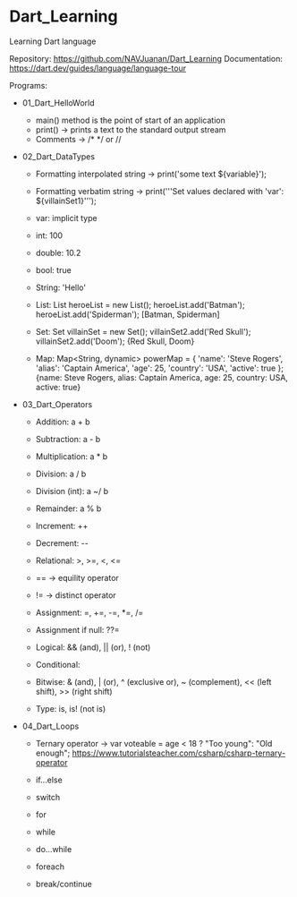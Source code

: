 # Dart_Learning
Learning Dart language


Repository: https://github.com/NAVJuanan/Dart_Learning
Documentation: https://dart.dev/guides/language/language-tour


Programs:


 - 01_Dart_HelloWorld

	- main() method is the point of start of an application
	- print() -> prints a text to the standard output stream
	- Comments -> /* */ or //


 - 02_Dart_DataTypes

 	- Formatting interpolated string -> print('some text ${variable}'); 
	- Formatting verbatim string -> print('''Set values declared with 'var': ${villainSet1}''');
	
	- var: implicit type

	- int: 100
	- double: 10.2
	- bool: true
	- String: 'Hello'

  	- List: List<String> heroeList = new List();
  			heroeList.add('Batman');
  			heroeList.add('Spiderman');
	[Batman, Spiderman]

  	- Set: Set<String> villainSet = new Set();
  			villainSet2.add('Red Skull');
  			villainSet2.add('Doom');
	{Red Skull, Doom}

	- Map: Map<String, dynamic> powerMap = {
    			'name': 'Steve Rogers',
    			'alias': 'Captain America',
    			'age': 25,
    			'country': 'USA',
    			'active': true
  			};
	{name: Steve Rogers, alias: Captain America, age: 25, country: USA, active: true}


 - 03_Dart_Operators

	- Addition:       a + b
	- Subtraction:    a - b
	- Multiplication: a * b
	- Division:       a / b
	- Division (int): a ~/ b
	- Remainder:      a % b

	- Increment: ++
	- Decrement: --

	- Relational: >, >=, <, <=

	- == -> equility operator
	- != -> distinct operator

	- Assignment: =, +=, -=, *=, /=
	- Assignment if null: ??=

	- Logical: && (and), || (or), ! (not)

	- Conditional:

	- Bitwise: & (and), | (or), ^ (exclusive or), ~ (complement), << (left shift), >> (right shift)

	- Type: is, is! (not is)


 - 04_Dart_Loops

	- Ternary operator -> var voteable = age < 18 ? "Too young": "Old enough";
		https://www.tutorialsteacher.com/csharp/csharp-ternary-operator

	- if...else

	- switch

	- for	

	- while

	- do...while

	- foreach

	- break/continue
